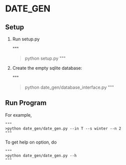 DATE_GEN
========

Setup
-----

1. Run setup.py

	"""
	>python setup.py
	"""

2. Create the empty sqlite database:


	"""
	>python date_gen/database_interface.py
	"""

Run Program
-----------

For example,

	"""
	>python date_gen/date_gen.py --in T --s winter --n 2
	"""

To get help on option, do

	"""
	>python date_gen/date_gen.py --h
	"""
